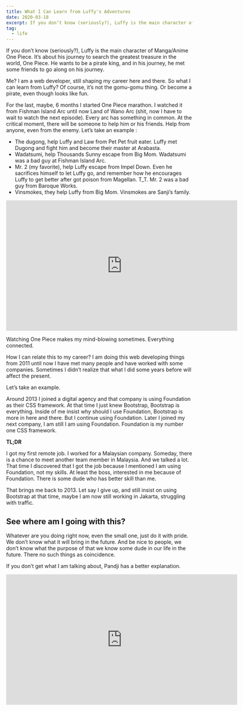 ```yaml
---
title: What I Can Learn from Luffy's Adventures
date: 2020-03-18
excerpt: If you don’t know (seriously?), Luffy is the main character of Manga/Anime One Piece. It’s about his journey to search the greatest treasure in the world, One Piece. He wants to be a pirate king, and in his journey, he met some friends to go along on his journey.
tag:
  - life
---
```


If you don’t know (seriously?), Luffy is the main character of Manga/Anime One Piece. It’s about his journey to search the greatest treasure in the world, One Piece. He wants to be a pirate king, and in his journey, he met some friends to go along on his journey.

Me? I am a web developer, still shaping my career here and there. So what I can learn from Luffy? Of course, it’s not the gomu-gomu thing. Or become a pirate, even though looks like fun.

For the last, maybe, 6 months I started One Piece marathon. I watched it from Fishman Island Arc until now Land of Wano Arc (shit, now I have to wait to watch the next episode). Every arc has something in common. At the critical moment, there will be someone to help him or his friends. Help from anyone, even from the enemy. Let’s take an example :

- The dugong, help Luffy and Law from Pet Pet fruit eater. Luffy met Dugong and fight him and become their master at Arabasta.
- Wadatsumi, help Thousands Sunny escape from Big Mom. Wadatsumi was a bad guy at Fishman Island Arc.
- Mr. 2 (my favorite), help Luffy escape from Impel Down. Even he sacrifices himself to let Luffy go, and remember how he encourages Luffy to get better after got poison from Magellan. T_T. Mr. 2 was a bad guy from Baroque Works.
- Vinsmokes, they help Luffy from Big Mom. Vinsmokes are Sanji’s family.

<iframe allow="accelerometer; autoplay; encrypted-media; gyroscope; picture-in-picture" allowfullscreen="" frameborder="0" height="352" src="https://www.youtube.com/embed/ajdiAy-GU1w?feature=oembed" title="One Piece - Bon Clay (Mr.2) Sacrifice Himself For Luffy (Second Time) Eng Dub" width="625"></iframe>

Watching One Piece makes my mind-blowing sometimes. Everything connected.

How I can relate this to my career? I am doing this web developing things from 2011 until now I have met many people and have worked with some companies. Sometimes I didn’t realize that what I did some years before will affect the present.

Let’s take an example.

Around 2013 I joined a digital agency and that company is using Foundation as their CSS framework. At that time I just knew Bootstrap, Bootstrap is everything. Inside of me insist why should I use Foundation, Bootstrap is more in here and there. But I continue using Foundation. Later I joined my next company, I am still I am using Foundation. Foundation is my number one CSS framework.

**TL;DR**

I got my first remote job. I worked for a Malaysian company. Someday, there is a chance to meet another team member in Malaysia. And we talked a lot. That time I discovered that I got the job because I mentioned I am using Foundation, not my skills. At least the boss, interested in me because of Foundation. There is some dude who has better skill than me.

That brings me back to 2013. Let say I give up, and still insist on using Bootstrap at that time, maybe I am now still working in Jakarta, struggling with traffic.

## See where am I going with this?

Whatever are you doing right now, even the small one, just do it with pride. We don’t know what it will bring in the future. And be nice to people, we don’t know what the purpose of that we know some dude in our life in the future. There no such things as coincidence.

If you don’t get what I am talking about, Pandji has a better explanation.

<iframe allow="accelerometer; autoplay; encrypted-media; gyroscope; picture-in-picture" allowfullscreen="" frameborder="0" height="352" src="https://www.youtube.com/embed/5M0i6Fbe-q8?feature=oembed" title="5 MENIT YG MENGUBAH HIDUP" width="625"></iframe>
